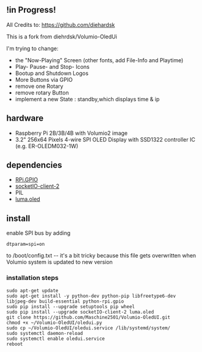 
## !in Progress!

All Credits to: https://github.com/diehardsk

This is a fork from diehrdsk/Volumio-OledUi

I'm trying to change: 
* the "Now-Playing" Screen (other fonts, add File-Info and Playtime)
* Play- Pause- and Stop- Icons
* Bootup and Shutdown Logos
* More Buttons via GPIO
* remove one Rotary
* remove rotary Button
* implement a new State : standby,which displays time & ip


## hardware
* Raspberry Pi 2B/3B/4B with Volumio2 image
* 3.2" 256x64 Pixels 4-wire SPI OLED Display with SSD1322 controller IC (e.g. ER-OLEDM032-1W)

## dependencies
* [RPi.GPIO](https://sourceforge.net/p/raspberry-gpio-python/wiki/Home/)
* [socketIO-client-2](https://pypi.python.org/pypi/socketIO-client-2)
* PIL
* [luma.oled](https://luma-oled.readthedocs.io/)

## install
enable SPI bus by adding
```
dtparam=spi=on
```
to /boot/config.txt -- it's a bit tricky because this file gets overwritten when Volumio system is updated to new version

### installation steps
```
sudo apt-get update
sudo apt-get install -y python-dev python-pip libfreetype6-dev libjpeg-dev build-essential python-rpi.gpio
sudo pip install --upgrade setuptools pip wheel
sudo pip install --upgrade socketIO-client-2 luma.oled
git clone https://github.com/Maschine2501/Volumio-OledUI.git
chmod +x ~/Volumio-OledUI/oledui.py
sudo cp ~/Volumio-OledUI/oledui.service /lib/systemd/system/
sudo systemctl daemon-reload
sudo systemctl enable oledui.service
reboot
```
